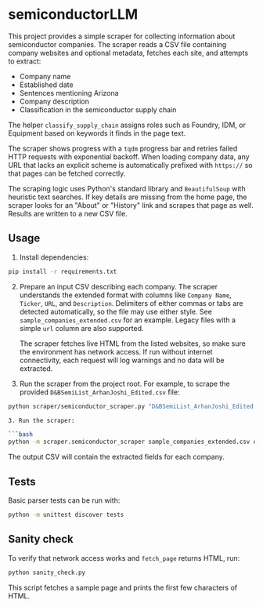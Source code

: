 # semiconductorLLM

This project provides a simple scraper for collecting information about semiconductor companies. The scraper reads a CSV file containing company websites and optional metadata, fetches each site, and attempts to extract:

- Company name
- Established date
- Sentences mentioning Arizona
- Company description
- Classification in the semiconductor supply chain

The helper `classify_supply_chain` assigns roles such as Foundry, IDM, or
Equipment based on keywords it finds in the page text.

The scraper shows progress with a `tqdm` progress bar and retries failed HTTP
requests with exponential backoff. When loading company data, any URL that lacks
an explicit scheme is automatically prefixed with `https://` so that pages can be
fetched correctly.

The scraping logic uses Python's standard library and `BeautifulSoup` with heuristic text searches. If key details are missing from the home page, the scraper looks for an "About" or "History" link and scrapes that page as well. Results are written to a new CSV file.

## Usage

1. Install dependencies:

```bash
pip install -r requirements.txt
```

2. Prepare an input CSV describing each company. The scraper understands the
   extended format with columns like `Company Name`, `Ticker`, `URL`, and
   `Description`. Delimiters of either commas or tabs are detected
   automatically, so the file may use either style. See
   `sample_companies_extended.csv` for an example. Legacy files with a simple
   `url` column are also supported.

   The scraper fetches live HTML from the listed websites, so make sure the
   environment has network access. If run without internet connectivity, each
   request will log warnings and no data will be extracted.


3. Run the scraper from the project root. For example, to scrape the
   provided `D&BSemiList_ArhanJoshi_Edited.csv` file:

```bash
python scraper/semiconductor_scraper.py "D&BSemiList_ArhanJoshi_Edited.csv" output_full.csv

3. Run the scraper:

```bash
python -m scraper.semiconductor_scraper sample_companies_extended.csv output.csv
```

The output CSV will contain the extracted fields for each company.

## Tests

Basic parser tests can be run with:

```bash
python -m unittest discover tests
```

## Sanity check

To verify that network access works and `fetch_page` returns HTML, run:

```bash
python sanity_check.py
```

This script fetches a sample page and prints the first few characters of HTML.
